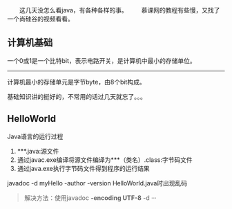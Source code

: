 &emsp;&emsp;这几天没怎么看java，有各种各样的事。
&emsp;&emsp;慕课网的教程有些慢，又找了一个尚硅谷的视频看看。

## 计算机基础
一个0或1是一个比特bit，表示电路开关，是计算机中最小的存储单位。
<hr/>
计算机最小的存储单元是字节byte，由8个bit构成。

基础知识讲的挺好的，不常用的话过几天就忘了。。。
## HelloWorld
Java语言的运行过程
1. ***.java:源文件
2. 通过javac.exe编译将源文件编译为***（类名）.class:字节码文件
3. 通过java.exe执行字节码文件得到程序的运行结果

javadoc -d myHello -author -version HelloWorld.java时出现乱码
> 解决方法：使用javadoc **-encoding UTF-8** -d ···



